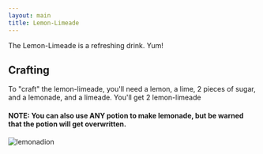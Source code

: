 ```yaml
---
layout: main
title: Lemon-Limeade
---
```


The Lemon-Limeade is a refreshing drink. Yum!

## Crafting

To "craft" the lemon-limeade, you'll need a lemon, a lime, 2 pieces of sugar, and a lemonade, and a limeade. You'll get 2 lemon-limeade

#### NOTE: You can also use ANY potion to make lemonade, but be warned that the potion will get overwritten.

![lemonadion](https://t.gyazo.com/teams/chew/fa9f2a1e5b55fa90d0d8ee16cf112930.png)
